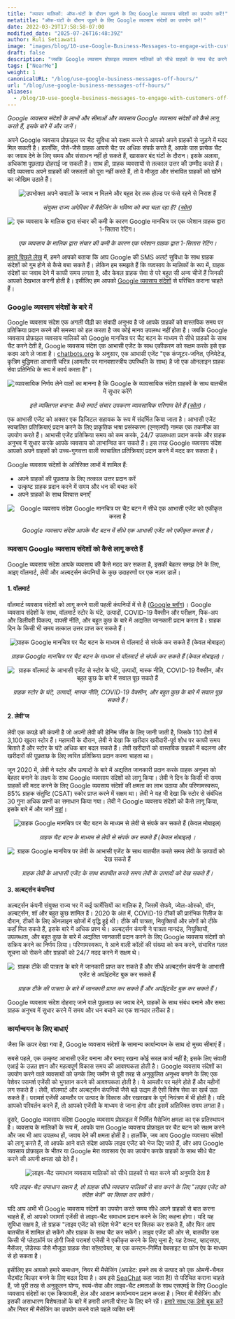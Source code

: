```yaml
---
title: "व्यापार मालिकों: ऑफ-घंटों के दौरान जुड़ने के लिए Google व्यवसाय संदेशों का उपयोग करें!"
metatitle: "ऑफ-घंटों के दौरान जुड़ने के लिए Google व्यवसाय संदेशों का उपयोग करें!"
date: 2022-03-29T17:58:58-07:00
modified_date: "2025-07-26T16:48:39Z"
author: Ruli Setiawati
image: "images/blog/10-use-Google-Business-Messages-to-engage-with-customers-off-hours/thumbnail.png"
draft: false
description: "जबकि Google व्यवसाय प्रोफ़ाइल व्यवसाय मालिकों को सीधे ग्राहकों के साथ चैट करने देती है, Google व्यवसाय संदेश एक आभासी एजेंट के साथ एकीकरण को सक्षम बनाता है।"
tags: ["NearMe"]
weight: 1
canonicalURL: "/blog/use-google-business-messages-off-hours/"
url: "/blog/use-google-business-messages-off-hours/"
aliases:
  - /blog/10-use-google-business-messages-to-engage-with-customers-off-hours/
---
```


*Google व्यवसाय संदेशों के लाभों और सीमाओं और व्यवसाय Google व्यवसाय संदेशों को कैसे लागू करते हैं, इसके बारे में और जानें।*

अपने Google व्यवसाय प्रोफ़ाइल पर चैट सुविधा को सक्षम करने से आपको अपने ग्राहकों से जुड़ने में मदद मिल सकती है। हालाँकि, जैसे-जैसे ग्राहक आपसे चैट पर अधिक संपर्क करते हैं, आपके पास प्रत्येक चैट का जवाब देने के लिए समय और संसाधन नहीं हो सकते हैं, खासकर बंद घंटों के दौरान। इसके अलावा, अधिकांश पूछताछ दोहराई जा सकती है। साथ ही, ग्राहक व्यवसायों से तत्काल उत्तर की उम्मीद करते हैं। यदि व्यवसाय अपने ग्राहकों की जरूरतों को पूरा नहीं करते हैं, तो वे मौजूदा और संभावित ग्राहकों को खोने का जोखिम उठाते हैं।

<center>
<img src="/images/blog/10-use-Google-Business-Messages-to-engage-with-customers-off-hours/1-stats.png" alt="उपभोक्ता अपने सवालों के जवाब न मिलने और बहुत देर तक होल्ड पर फंसे रहने से निराश हैं"/>

*संयुक्त राज्य अमेरिका में मैसेजिंग के भविष्य को क्या चला रहा है? ([स्रोत](https://developers.google.com/business-communications/business-messages/files/us-business-messages-infographic.pdf))*
</center>

<center>
<img src="/images/blog/10-use-Google-Business-Messages-to-engage-with-customers-off-hours/2-one_star.png" alt="एक व्यवसाय के मालिक द्वारा संचार की कमी के कारण Google मानचित्र पर एक परेशान ग्राहक द्वारा 1-सितारा रेटिंग।"/>

*एक व्यवसाय के मालिक द्वारा संचार की कमी के कारण एक परेशान ग्राहक द्वारा 1-सितारा रेटिंग।*
</center>

[हमारे पिछले लेख](https://seasalt.ai/blog/9-enable-chat-on-google-maps/) में, हमने आपको बताया कि आप Google की SMS अलर्ट सुविधा के साथ ग्राहक संदेशों को गुम होने से कैसे बचा सकते हैं। लेकिन हम समझते हैं कि व्यवसाय के मालिकों के रूप में, ग्राहक संदेशों का जवाब देने में काफी समय लगता है, और केवल ग्राहक सेवा से परे बहुत सी अन्य चीजें हैं जिनकी आपको देखभाल करनी होती है। इसीलिए हम आपको [Google व्यवसाय संदेशों](https://businessmessages.google/) से परिचित कराना चाहते हैं।

### Google व्यवसाय संदेशों के बारे में

Google व्यवसाय संदेश एक अगली पीढ़ी का संवादी अनुभव है जो आपके ग्राहकों को वास्तविक समय पर प्रतिक्रिया प्रदान करने की समस्या को हल करता है जब कोई मानव उपलब्ध नहीं होता है। जबकि Google व्यवसाय प्रोफ़ाइल व्यवसाय मालिकों को Google मानचित्र पर चैट बटन के माध्यम से सीधे ग्राहकों के साथ चैट करने देती है, Google व्यवसाय संदेश एक आभासी एजेंट के साथ एकीकरण को सक्षम करके इसे एक कदम आगे ले जाता है। [chatbots.org](https://www.google.com/url?q=https://www.chatbots.org/virtual_agent/&sa=D&source=docs&ust=1648605707733291&usg=AOvVaw1v4dJFgDD-5SmpSNZBu3J6) के अनुसार, एक आभासी एजेंट "एक कंप्यूटर-जनित, एनिमेटेड, कृत्रिम बुद्धिमत्ता आभासी चरित्र (आमतौर पर मानवशास्त्रीय उपस्थिति के साथ) है जो एक ऑनलाइन ग्राहक सेवा प्रतिनिधि के रूप में कार्य करता है"।

<center>
<img src="/images/blog/10-use-Google-Business-Messages-to-engage-with-customers-off-hours/3-stats.png" alt="व्यावसायिक निर्णय लेने वालों का मानना ​​है कि Google के व्यावसायिक संदेश ग्राहकों के साथ बातचीत में सुधार करेंगे"/>

*इसे व्यक्तिगत बनाना: कैसे स्मार्ट संचार उपकरण व्यावसायिक परिणाम देते हैं ([स्रोत](https://services.google.com/fh/files/misc/how_smart_communication_tools_drive_business_results.pdf))।*
</center>

एक आभासी एजेंट को अक्सर एक डिजिटल सहायक के रूप में संदर्भित किया जाता है। आभासी एजेंट स्वचालित प्रतिक्रियाएं प्रदान करने के लिए प्राकृतिक भाषा प्रसंस्करण (एनएलपी) नामक एक तकनीक का उपयोग करते हैं। आभासी एजेंट प्रतिक्रिया समय को कम करके, 24/7 उपलब्धता प्रदान करके और ग्राहक अनुभव में सुधार करके आपके व्यवसाय को लाभान्वित कर सकते हैं। इस तरह Google व्यवसाय संदेश आपको अपने ग्राहकों को उच्च-गुणवत्ता वाली स्वचालित प्रतिक्रियाएं प्रदान करने में मदद कर सकता है।

Google व्यवसाय संदेशों के अतिरिक्त लाभों में शामिल हैं:
- अपने ग्राहकों की पूछताछ के लिए तत्काल उत्तर प्रदान करें
- उत्कृष्ट ग्राहक प्रदान करने में समय और धन की बचत करें
- अपने ग्राहकों के साथ विश्वास बनाएँ

<center>
<img src="/images/blog/10-use-Google-Business-Messages-to-engage-with-customers-off-hours/4-GBM_bridgepoint_runners.png" alt="Google व्यवसाय संदेश Google मानचित्र पर चैट बटन में सीधे एक आभासी एजेंट को एकीकृत करता है"/>

*Google व्यवसाय संदेश आपके चैट बटन में सीधे एक आभासी एजेंट को एकीकृत करता है।*
</center>

### व्यवसाय Google व्यवसाय संदेशों को कैसे लागू करते हैं

Google व्यवसाय संदेश आपके व्यवसाय की कैसे मदद कर सकता है, इसकी बेहतर समझ देने के लिए, आइए वॉलमार्ट, लेवी और अल्बर्ट्सन कंपनियों के कुछ उदाहरणों पर एक नज़र डालें।

#### 1. वॉलमार्ट

वॉलमार्ट व्यवसाय संदेशों को लागू करने वाली पहली कंपनियों में से है ([Google ब्लॉग](https://blog.google/products/maps/now-sending-business-messages-google-maps-and-search/))। Google व्यवसाय संदेशों के साथ, वॉलमार्ट स्टोर के घंटे, उत्पादों, COVID-19 वैक्सीन और परीक्षण, पिक-अप और डिलीवरी विकल्प, वापसी नीति, और बहुत कुछ के बारे में अद्यतित जानकारी प्रदान करता है। ग्राहक दिन के किसी भी समय तत्काल उत्तर प्राप्त कर सकते हैं।

<center>
<img src="/images/blog/10-use-Google-Business-Messages-to-engage-with-customers-off-hours/5-walmart_chat.png" alt="ग्राहक Google मानचित्र पर चैट बटन के माध्यम से वॉलमार्ट से संपर्क कर सकते हैं (केवल मोबाइल)"/>

*ग्राहक Google मानचित्र पर चैट बटन के माध्यम से वॉलमार्ट से संपर्क कर सकते हैं (केवल मोबाइल)।*
</center>

<center>
<img src="/images/blog/10-use-Google-Business-Messages-to-engage-with-customers-off-hours/6-walmart_va.png" alt="ग्राहक वॉलमार्ट के आभासी एजेंट से स्टोर के घंटे, उत्पादों, मास्क नीति, COVID-19 वैक्सीन, और बहुत कुछ के बारे में सवाल पूछ सकते हैं"/>

*ग्राहक स्टोर के घंटे, उत्पादों, मास्क नीति, COVID-19 वैक्सीन, और बहुत कुछ के बारे में सवाल पूछ सकते हैं।*
</center>

#### 2. लेवी’ज

लेवी एक कपड़े की कंपनी है जो अपनी लेवी की डेनिम जींस के लिए जानी जाती है, जिसके 110 देशों में 3,100 खुदरा स्टोर हैं। महामारी के दौरान, लेवी ने देखा कि खरीदार खरीदारी-पूर्व शोध पर काफी समय बिताते हैं और स्टोर के घंटे अधिक बार बदल सकते हैं। लेवी खरीदारों को वास्तविक ग्राहकों में बदलना और खरीदारों की पूछताछ के लिए त्वरित प्रतिक्रिया प्रदान करना चाहता था।

जून 2020 में, लेवी ने स्टोर और उत्पादों के बारे में अद्यतित जानकारी प्रदान करके ग्राहक अनुभव को बेहतर बनाने के लक्ष्य के साथ Google व्यवसाय संदेशों को लागू किया। लेवी ने दिन के किसी भी समय ग्राहकों की मदद करने के लिए Google व्यवसाय संदेशों की क्षमता का लाभ उठाया और परिणामस्वरूप, 85% ग्राहक संतुष्टि (CSAT) स्कोर प्राप्त करने में सक्षम था। लेवी ने यह भी देखा कि स्टोर से संबंधित 30 गुना अधिक प्रश्नों का समाधान किया गया। लेवी ने Google व्यवसाय संदेशों को कैसे लागू किया, इसके बारे में और जानें [यहां](https://developers.google.com/business-communications/business-messages/files/levis-case-study.pdf)।

<center>
<img src="/images/blog/10-use-Google-Business-Messages-to-engage-with-customers-off-hours/7-levi_chat.png" alt="ग्राहक Google मानचित्र पर चैट बटन के माध्यम से लेवी से संपर्क कर सकते हैं (केवल मोबाइल)"/>

*ग्राहक चैट बटन के माध्यम से लेवी से संपर्क कर सकते हैं (केवल मोबाइल)।*
</center>

<center>
<img src="/images/blog/10-use-Google-Business-Messages-to-engage-with-customers-off-hours/8-levi_va.png" alt="ग्राहक Google मानचित्र पर लेवी के आभासी एजेंट के साथ बातचीत करते समय लेवी के उत्पादों को देख सकते हैं"/>

*ग्राहक लेवी के आभासी एजेंट के साथ बातचीत करते समय लेवी के उत्पादों को देख सकते हैं।*
</center>

#### 3. अल्बर्ट्सन कंपनियां

अल्बर्ट्सन कंपनी संयुक्त राज्य भर में कई फार्मेसियों का मालिक है, जिसमें सेफवे, ज्वेल-ओस्को, वॉन, अल्बर्ट्सन, शॉ और बहुत कुछ शामिल हैं। 2020 के अंत में, COVID-19 टीकों की प्रारंभिक रिलीज के दौरान, टीकों के लिए ऑनलाइन खोजों में वृद्धि हुई थी। टीके की पात्रता, नियुक्तियों और लोगों को टीके कहाँ मिल सकते हैं, इसके बारे में अधिक प्रश्न थे। अल्बर्ट्सन कंपनी ने पात्रता मानदंड, नियुक्तियों, उपलब्धता, और बहुत कुछ के बारे में अद्यतित जानकारी प्रदान करने के लिए Google व्यवसाय संदेशों को सक्रिय करने का निर्णय लिया। परिणामस्वरूप, वे आने वाली कॉलों की संख्या को कम करने, संभावित गलत सूचना को रोकने और ग्राहकों को 24/7 मदद करने में सक्षम थे।

<center>
<img src="/images/blog/10-use-Google-Business-Messages-to-engage-with-customers-off-hours/9-albertsons_chat.png" alt="ग्राहक टीके की पात्रता के बारे में जानकारी प्राप्त कर सकते हैं और सीधे अल्बर्ट्सन कंपनी के आभासी एजेंट से अपॉइंटमेंट बुक कर सकते हैं"/>

*ग्राहक टीके की पात्रता के बारे में जानकारी प्राप्त कर सकते हैं और अपॉइंटमेंट बुक कर सकते हैं।*
</center>

Google व्यवसाय संदेश दोहराए जाने वाले पूछताछ का जवाब देने, ग्राहकों के साथ संबंध बनाने और समग्र ग्राहक अनुभव में सुधार करने में समय और धन बचाने का एक शानदार तरीका है।

### कार्यान्वयन के लिए बाधाएं

जैसा कि ऊपर देखा गया है, Google व्यवसाय संदेशों के सामान्य कार्यान्वयन के साथ दो मुख्य सीमाएं हैं।

सबसे पहले, एक उत्कृष्ट आभासी एजेंट बनाना और बनाए रखना कोई सरल कार्य नहीं है; इसके लिए संवादी एआई के उन्नत ज्ञान और महत्वपूर्ण विकास समय की आवश्यकता होती है। Google व्यवसाय संदेशों का उपयोग करने वाले व्यवसायों को उनके लिए जमीन से पूरी तरह से अनुकूलित अनुभव बनाने के लिए एक पेशेवर परामर्श एजेंसी को भुगतान करने की आवश्यकता होती है। ये आमतौर पर महंगे होते हैं और महीनों लग सकते हैं। लेवी, वॉलमार्ट और अल्बर्ट्सन कंपनियों जैसे बड़े उद्यम ही ऐसी विशेष सेवा का खर्च उठा सकते हैं। परामर्श एजेंसी आमतौर पर उत्पाद के विकास और रखरखाव के पूर्ण नियंत्रण में भी होती है। यदि आपको परिवर्तन करने हैं, तो आपको एजेंसी के माध्यम से जाना होगा और इसमें अतिरिक्त समय लगता है।

दूसरे, Google व्यवसाय संदेश Google व्यवसाय प्रोफ़ाइल में निर्मित मैसेजिंग क्षमता का एक प्रतिस्थापन है। व्यवसाय के मालिकों के रूप में, आपके पास Google व्यवसाय प्रोफ़ाइल पर चैट बटन को सक्षम करने और जब भी आप उपलब्ध हों, जवाब देने की क्षमता होती है। हालाँकि, जब आप Google व्यवसाय संदेशों को लागू करते हैं, तो आपके आने वाले संदेश आपके लाइव एजेंट को भेज दिए जाते हैं, और आप Google व्यवसाय प्रोफ़ाइल के भीतर या Google मेरा व्यवसाय ऐप का उपयोग करके ग्राहकों के साथ सीधे चैट करने की अपनी क्षमता खो देते हैं।

<center>
<img src="/images/blog/10-use-Google-Business-Messages-to-engage-with-customers-off-hours/10-live_agent.png" alt="लाइव-चैट समाधान व्यवसाय मालिकों को सीधे ग्राहकों से बात करने की अनुमति देता है"/>

*यदि लाइव-चैट समाधान सक्षम है, तो ग्राहक सीधे व्यवसाय मालिकों से बात करने के लिए "लाइव एजेंट को संदेश भेजें" पर क्लिक कर सकेंगे।*
</center>

यदि आप अभी भी Google व्यवसाय संदेशों का उपयोग करते समय सीधे अपने ग्राहकों से बात करना चाहते हैं, तो आपको परामर्श एजेंसी से लाइव-चैट समाधान प्रदान करने के लिए कहना होगा। यदि यह सुविधा सक्षम है, तो ग्राहक "लाइव एजेंट को संदेश भेजें" बटन पर क्लिक कर सकते हैं, और फिर आप बातचीत में शामिल हो सकेंगे और ग्राहक के साथ चैट कर सकेंगे। लाइव एजेंट की ओर से, बातचीत उस किसी भी प्लेटफ़ॉर्म पर होगी जिसे परामर्श एजेंसी ने एकीकृत करने के लिए चुना है; यह टेक्स्ट, व्हाट्सएप, मैसेंजर, ज़ेंडेस्क जैसे मौजूदा ग्राहक सेवा सॉफ़्टवेयर, या एक कस्टम-निर्मित वेबसाइट या फ़ोन ऐप के माध्यम से हो सकता है।

इसीलिए हम आपको हमारे समाधान, नियर मी मैसेजिंग (अपडेट: हमने तब से उत्पाद को एक ओमनी-चैनल चैटबॉट बिल्डर बनने के लिए बदल दिया है। अब इसे [SeaChat](https://chat.seasalt.ai/?utm_source=blog) कहा जाता है!) से परिचित कराना चाहते हैं, जो पूरी तरह से अनुकूलन योग्य, स्वयं-सेवा और लाइव-चैट क्षमताओं के साथ एसएमई के लिए Google व्यवसाय संदेशों का एक किफायती, तेज़ और आसान कार्यान्वयन प्रदान करता है। नियर मी मैसेजिंग और इसकी असाधारण विशेषताओं के बारे में हमारी अगली पोस्ट के लिए बने रहें। [हमारे साथ एक डेमो बुक करें](https://meetings.hubspot.com/seasalt-ai/seasalt-meeting) और नियर मी मैसेजिंग का उपयोग करने वाले पहले व्यक्ति बनें!

